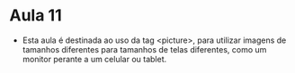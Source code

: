 # Aula 11
- Esta aula é destinada ao uso da tag &lt;picture&gt;, para utilizar imagens de tamanhos diferentes para tamanhos de telas diferentes, como um monitor perante a um celular ou tablet.
